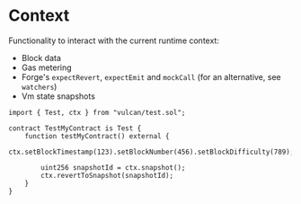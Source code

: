 # Context

Functionality to interact with the current runtime context:
- Block data
- Gas metering
- Forge's `expectRevert`, `expectEmit` and `mockCall` (for an alternative, see `watchers`)
- Vm state snapshots

```Solidity
import { Test, ctx } from "vulcan/test.sol";

contract TestMyContract is Test {
    function testMyContract() external {
        ctx.setBlockTimestamp(123).setBlockNumber(456).setBlockDifficulty(789);

        uint256 snapshotId = ctx.snapshot();
        ctx.revertToSnapshot(snapshotId);
    }
}
```

